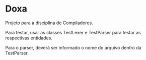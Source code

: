 # Doxa

Projeto para a disciplina de Compiladores.

Para testar, usar as classes TestLexer e TestParser para testar as respectivas entidades.

Para o parser, deverá ser informado o nome do arquivo dentro da TestParser.
